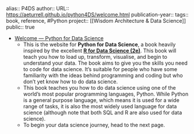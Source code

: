 alias:: P4DS
author:: 
URL:: https://aeturrell.github.io/python4DS/welcome.html
publication-year::
tags:: book, reference, #Python 
project:: [[Wisdom Architecture & Data Science]] 
public:: true

- [Welcome — Python for Data Science](https://aeturrell.github.io/python4DS/welcome.html)
	- This is the website for **Python for Data Science**, a book heavily inspired by the excellent [**R for Data Science (2e)**](https://r4ds.hadley.nz/). This book will teach you how to load up, transform, visualise, and begin to understand your data. The book aims to give you the skills you need to code for data science. It’s suitable for people who have some familiarity with the ideas behind programming and coding but who don’t yet know how to do data science.
	- This book teaches you how to do data science using one of the world’s most popular programming languages, Python. While Python is a general purpose language, which means it is used for a wide range of tasks, it is also the most widely used language for data science (although note that both SQL and R are also used for data science).
	- To begin your data science journey, head to the next page.